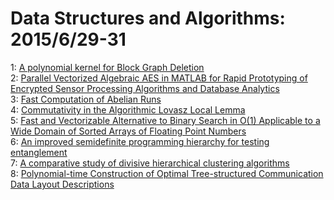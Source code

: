 # Data Structures and Algorithms: 2015/6/29-31  
1: [A polynomial kernel for Block Graph Deletion](https://doi.org/10.48550/arXiv.1506.08477)  
2: [Parallel Vectorized Algebraic AES in MATLAB for Rapid Prototyping of  Encrypted Sensor Processing Algorithms and Database Analytics](https://doi.org/10.48550/arXiv.1506.08503)  
3: [Fast Computation of Abelian Runs](https://doi.org/10.48550/arXiv.1506.08518)  
4: [Commutativity in the Algorithmic Lovasz Local Lemma](https://doi.org/10.48550/arXiv.1506.08547)  
5: [Fast and Vectorizable Alternative to Binary Search in O(1) Applicable to  a Wide Domain of Sorted Arrays of Floating Point Numbers](https://doi.org/10.48550/arXiv.1506.08620)  
6: [An improved semidefinite programming hierarchy for testing entanglement](https://doi.org/10.48550/arXiv.1506.08834)  
7: [A comparative study of divisive hierarchical clustering algorithms](https://doi.org/10.48550/arXiv.1506.08977)  
8: [Polynomial-time Construction of Optimal Tree-structured Communication  Data Layout Descriptions](https://doi.org/10.48550/arXiv.1506.09100)  